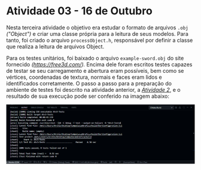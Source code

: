 # Atividade 03 - 16 de Outubro

Nesta terceira atividade o objetivo era estudar o formato de arquivos `.obj` _("Object")_ e criar uma classe própria para a leitura de seus modelos. Para tanto, foi criado o arquivo `processObject.h`, responsável por definir a classe que realiza a leitura de arquivos Object.

Para os testes unitários, foi baixado o arquivo `example-sword.obj` do site fornecido _(https://free3d.com/)._ Encima dele foram escritos testes capazes de testar se seu carregamento e abertura eram possíveis, bem como se vértices, coordenadas de textura, normais e faces eram lidos e identificados corretamente. O passo a passo para a preparação do ambiente de testes foi descrito na atividade anterior, a _[Atividade 2](https://github.com/Arth-Felipe/ComputacaoGrafica/tree/main/Atividade%2002%20-%2009.10)_, e o resultado de sua execução pode ser conferido na imagem abaixo:

![Resultado da execução bem-sucedida dos testes da Atv3](images/resultadoTestesAtv3.png)
